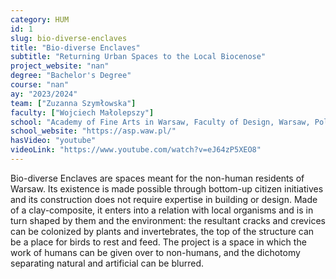 ```yaml
---
category: HUM
id: 1
slug: bio-diverse-enclaves
title: "Bio-diverse Enclaves"
subtitle: "Returning Urban Spaces to the Local Biocenose"
project_website: "nan"
degree: "Bachelor's Degree"
course: "nan"
ay: "2023/2024"
team: ["Zuzanna Szymłowska"]
faculty: ["Wojciech Małolepszy"]
school: "Academy of Fine Arts in Warsaw, Faculty of Design, Warsaw, Poland"
school_website: "https://asp.waw.pl/"
hasVideo: "youtube"
videoLink: "https://www.youtube.com/watch?v=eJ64zP5XEO8"
---
```


Bio-diverse Enclaves are spaces meant for the non-human residents of Warsaw. Its existence is made possible through bottom-up citizen initiatives and its construction does not require expertise in building or design. Made of a clay-composite, it enters into a relation with local organisms and is in turn shaped by them and the environment: the resultant cracks and crevices can be colonized by plants and invertebrates, the top of the structure can be a place for birds to rest and feed. The project is a space in which the work of humans can be given over to non-humans, and the dichotomy separating natural and artificial can be blurred.

